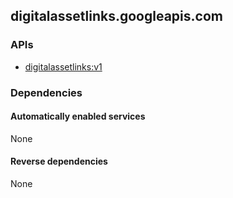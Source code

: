 ## digitalassetlinks.googleapis.com

### APIs

* [ digitalassetlinks:v1 ]( https://digitalassetlinks.googleapis.com/$discovery/rest?version=v1 )

### Dependencies

#### Automatically enabled services

None

#### Reverse dependencies

None
